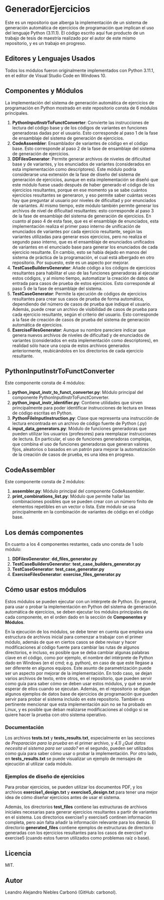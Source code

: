 # GeneradorEjercicios
Este es un repositorio que alberga la implementación de un sistema de generación automática de ejercicios de programación que implican el uso del lenguaje Python (3.11.1). El código escrito aquí fue producto de un trabajo de tesis de maestría realizado por el autor de este mismo repositorio, y es un trabajo en progreso.

## Editores y Lenguajes Usados

Todos los módulos fueron originalmente implementados con Python 3.11.1, en el editor de Visual Studio Code en Windows 10.

## Componentes y Módulos

La implementación del sistema de generación automática de ejercicios de programación en Python mostrado en este repositorio consta de 6 módulos principales.

1. **PythonInputInstrToFunctConverter**: Convierte las instrucciones de lectura del código base y de los códigos de variantes en funciones generadoras dadas por el usuario. Esto corresponde al paso 1 de la fase de ensamblaje del sistema de generación de ejercicios.
2. **CodeAssembler**: Ensamblador de variantes de código en el código base. Esto corresponde al paso 2 de la fase de ensamblaje del sistema de generación de ejercicios.
3. **DDFilesGenerator**: Permite generar archivos de niveles de dificultad base y de variantes, y los enunciados de variantes (considerados en esta implementación como descriptores). Este módulo podría considerarse una extensión de la fase de diseño del sistema de generación de ejercicios, aunque en esta implementación se diseñó que este módulo fuese usado después de haber generado el código de los ejercicios resultantes, porque en ese momento ya se sabe cuántos ejercicios resultantes se generaron, y eso permite saber cuántas veces hay que preguntar al usuario por niveles de dificultad y por enunciados de variantes. Al mismo tiempo, este módulo también permite generar los archivos de nivel de dificultad resultantes: esto corresponde al paso 3 de la fase de ensamblaje del sistema de generación de ejercicios. En cuanto al paso 4 de esta fase, que es el ensamblaje de enunciados, esta implementación realiza el primer paso interno de unificación de enunciados de variantes por cada ejercicio resultante, según las variantes utilizadas para generar esos ejercicios, pero no realiza el segundo paso interno, que es el ensamblaje de enunciados unificados de variantes en el enunciado base para generar los enunciados de cada ejercicio resultante. En cambio, esto se había dejado en manos del sistema de práctica de la programación, el cual está albergado en otro repositorio. Por supuesto, este es un aspecto por mejorar.
4. **TestCaseBuildersGenerator**: Añade código a los códigos de ejercicios resultantes para habilitar el uso de las funciones generadoras al ejecutar estos códigos, y al mismo tiempo, automatizar la creación de datos de entrada para casos de prueba de estos ejercicios. Esto corresponde al paso 5 de la fase de ensamblaje del sistema.
5. **TestCaseGenerator**: Permite la ejecución de códigos de ejercicios resultantes para crear sus casos de prueba de forma automática, dependiendo del número de casos de prueba que indique el usuario. Además, puede crear un archivo de visibilidad de casos de prueba para cada ejercicio resultante, según el criterio del usuario. Esto corresponde a la fase de creación de casos de prueba del sistema de generación automática de ejercicios.
6. **ExerciseFilesGenerator**: Aunque su nombre pareciere indicar que genera nuevos archivos de niveles de dificultad y de enunciados de variantes (considerados en esta implementación como descriptores), en realidad sólo hace una copia de estos archivos generados anteriormente, reubicándolos en los directorios de cada ejercicio resultante.

## PythonInputInstrToFunctConverter
Este componente consta de 4 módulos:

1. **python_input_instr_to_funct_converter.py**: Módulo principal del componente PythonInputInstrToFunctConverter. 
2. **python_input_instr_identifier.py**: Contiene utilidades que sirven principalmente para poder identificar ínstrucciones de lectura en líneas de código escritas en Python.
3. **PythonFileInputInstruction.py**: Clase que representa una instrucción de lectura encontrada en un archivo de código fuente de Python (.py)
4. **input_data_generators.py**: Módulo de funciones generadoras que pueden utilizar los usuarios (profesores) para reemplazar instrucciones de lectura. En particular, el uso de funciones generadoras complejas, que combina el uso de funciones generadoras que generan valores fijos, aleatorios o basados en un patrón para mejorar la automatización de la creación de casos de prueba, es una idea en progreso.

## CodeAssembler
Este componente consta de 2 módulos:

1. **assembler.py**: Módulo principal del componente CodeAssembler.
2. **print_combinations_list.py**: Módulo que permite hallar las combinaciones posibles que se pueden crear con un número finito de elementos repetibles en un vector o lista. Este módulo se usa principalmente en la combinación de variantes de código en el código base.

## Los demás componentes
En cuanto a los 4 componentes restantes, cada uno consta de 1 solo módulo:

1. **DDFilesGenerator**: **dd_files_generator.py**
2. **TestCaseBuildersGenerator**: **test_case_builders_generator.py**
3. **TestCaseGenerator**: **test_case_generator.py**
4. **ExerciseFilesGenerator**: **exercise_files_generator.py**

## Cómo usar estos módulos

Estos módulos se pueden ejecutar con un intérprete de Python. En general, para usar o probar la implementación en Python del sistema de generación automática de ejercicios, se deben ejecutar los módulos principales de cada componente, en el orden dado en la sección de **Componentes y Módulos**.

En la ejecución de los módulos, se debe tener en cuenta que emplea una estructura de archivos inicial para comenzar a trabajar con el primer módulo, además de que en ciertos casos se debe revisar y hacer modificaciones al código fuente para cambiar las rutas de algunos directorios, e incluso, es posible que se deba cambiar algunas palabras clave en el código, como por ejemplo, el nombre del intérprete de Python dado en Windows (en el cmd; e.g. python), en caso de que este llegase a ser diferente en algunos equipos. Este asunto de parametrización puede ser un aspecto por mejorar de la implementación. En todo caso, se dejan varios archivos de texto, entre otros, en el repositorio, que pueden servir como guía para saber cómo se deben usar estos módulos, y qué se puede esperar de ellos cuando se ejecutan. Además, en el repositorio se dejan algunos ejemplos de datos base de ejercicios de programación que pueden servir para probar el sistema incluido en este repositorio. También es pertinente mencionar que esta implementación aún no se ha probado en Linux, y es posible que deban realizarse modificaciones al código si se quiere hacer la prueba con otro sistema operativo.

### Documentación

Los archivos **tests.txt** y **tests_results.txt**, especialmente en las secciones de *Preparación para la prueba* en el primer archivo, y *4.1) ¿Qué datos necesita el sistema para ser usado?* en el segundo, pueden ser utilizados como guía para saber cómo usar o probar la implementación. Por otro lado, en **tests_results.txt** se puede visualizar un ejemplo de mensajes de ejecución al utilizar cada módulo.

### Ejemplos de diseño de ejercicios

Para probar ejercicios, se pueden utilizar los documentos PDF, y los archivos **exercise1_design.txt** y **exercise5_design.txt** para tener una mejor idea de cómo diseñar ejercicios antes de usar el sistema.

Además, los directorios **test_files** contiene las estructuras de archivos iniciales necesarias para generar ejercicios resultantes a partir de variantes en el sistema. Los directorios exercise1 y exercise5 continen información completa, pero aún falta añadir la información relevante para los demás. El directorio **generated_files** contiene ejemplos de estructuras de directorio generadas con los ejercicios resultantes para los casos de exercise1 y exercise5 (cuando estos fueron utilizados como problemas raíz o base).

## Licencia

MIT.

## Autor

Leandro Alejandro Niebles Carbonó (GitHub: carbonol).
